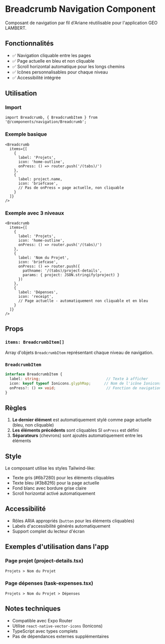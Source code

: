 # Breadcrumb Navigation Component

Composant de navigation par fil d'Ariane réutilisable pour l'application GEO LAMBERT.

## Fonctionnalités

- ✅ Navigation cliquable entre les pages
- ✅ Page actuelle en bleu et non cliquable
- ✅ Scroll horizontal automatique pour les longs chemins
- ✅ Icônes personnalisables pour chaque niveau
- ✅ Accessibilité intégrée

## Utilisation

### Import

```tsx
import Breadcrumb, { BreadcrumbItem } from '@/components/navigation/Breadcrumb';
```

### Exemple basique

```tsx
<Breadcrumb 
  items={[
    {
      label: 'Projets',
      icon: 'home-outline',
      onPress: () => router.push('/(tabs)/')
    },
    {
      label: project.name,
      icon: 'briefcase',
      // Pas de onPress = page actuelle, non cliquable
    }
  ]}
/>
```

### Exemple avec 3 niveaux

```tsx
<Breadcrumb 
  items={[
    {
      label: 'Projets',
      icon: 'home-outline',
      onPress: () => router.push('/(tabs)/')
    },
    {
      label: 'Nom du Projet',
      icon: 'briefcase',
      onPress: () => router.push({
        pathname: '/(tabs)/project-details',
        params: { project: JSON.stringify(project) }
      })
    },
    {
      label: 'Dépenses',
      icon: 'receipt',
      // Page actuelle - automatiquement non cliquable et en bleu
    }
  ]}
/>
```

## Props

### `items: BreadcrumbItem[]`

Array d'objets `BreadcrumbItem` représentant chaque niveau de navigation.

### `BreadcrumbItem`

```typescript
interface BreadcrumbItem {
  label: string;                              // Texte à afficher
  icon: keyof typeof Ionicons.glyphMap;      // Nom de l'icône Ionicons
  onPress?: () => void;                       // Fonction de navigation (undefined = page actuelle)
}
```

## Règles

1. **Le dernier élément** est automatiquement stylé comme page actuelle (bleu, non cliquable)
2. **Les éléments précédents** sont cliquables SI `onPress` est défini
3. **Séparateurs** (chevrons) sont ajoutés automatiquement entre les éléments

## Style

Le composant utilise les styles Tailwind-like:
- Texte gris (#6b7280) pour les éléments cliquables
- Texte bleu (#3b82f6) pour la page actuelle
- Fond blanc avec bordure grise claire
- Scroll horizontal activé automatiquement

## Accessibilité

- Rôles ARIA appropriés (`button` pour les éléments cliquables)
- Labels d'accessibilité générés automatiquement
- Support complet du lecteur d'écran

## Exemples d'utilisation dans l'app

### Page projet (project-details.tsx)
```
Projets > Nom du Projet
```

### Page dépenses (task-expenses.tsx)
```
Projets > Nom du Projet > Dépenses
```

## Notes techniques

- Compatible avec Expo Router
- Utilise `react-native-vector-icons` (Ionicons)
- TypeScript avec types complets
- Pas de dépendances externes supplémentaires
